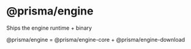 # @prisma/engine

Ships the engine runtime + binary

@prisma/engine = @prisma/engine-core + @prisma/engine-download
